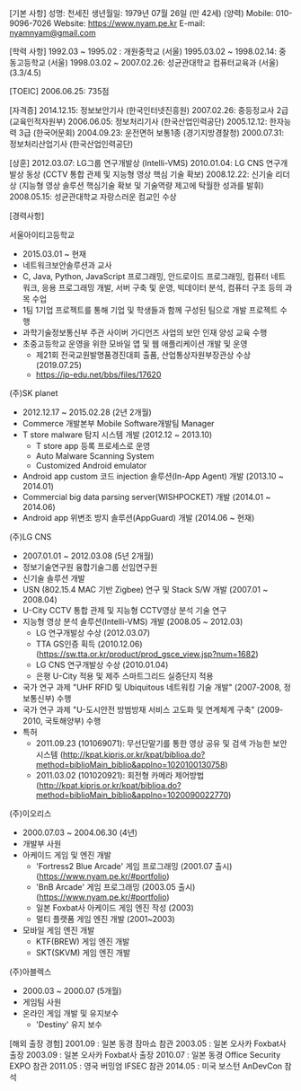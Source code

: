 [기본 사항]
성명: 천세진
생년월일: 1979년 07월 26일 (만 42세) (양력)
Mobile: 010-9096-7026
Website: https://www.nyam.pe.kr
E-mail: nyamnyam@gmail.com


[학력 사항]
1992.03 ~ 1995.02 : 개원중학교 (서울)
1995.03.02 ~ 1998.02.14: 중동고등학교 (서울)
1998.03.02 ~ 2007.02.26: 성균관대학교 컴퓨터교육과 (서울) (3.3/4.5)


[TOEIC]
2006.06.25: 735점


[자격증]
2014.12.15: 정보보안기사 (한국인터넷진흥원)
2007.02.26: 중등정교사 2급 (교육인적자원부)
2006.06.05: 정보처리기사 (한국산업인력공단)
2005.12.12: 한자능력 3급 (한국어문회)
2004.09.23: 운전면허 보통1종 (경기지방경찰청)
2000.07.31: 정보처리산업기사 (한국산업인력공단)


[상훈]
2012.03.07: LG그룹 연구개발상 (Intelli-VMS)
2010.01.04: LG CNS 연구개발상 동상 (CCTV 통합 관제 및 지능형 영상 핵심 기술 확보)
2008.12.22: 신기술 리더상 (지능형 영상 솔루션 핵심기술 확보 및 기술역량 제고에 탁월한 성과를 발휘)
2008.05.15: 성균관대학교 자랑스러운 컴교인 수상


[경력사항]

서울아이티고등학교
* 2015.03.01 ~ 현재
* 네트워크보안솔루션과 교사
* C, Java, Python, JavaScript 프로그래밍, 안드로이드 프로그래밍, 컴퓨터 네트워크, 응용 프로그래밍 개발, 서버 구축 및 운영, 빅데이터 분석, 컴퓨터 구조 등의 과목 수업
* 1팀 1기업 프로젝트를 통해 기업 및 학생들과 함께 구성된 팀으로 개발 프로젝트 수행
* 과학기술정보통신부 주관 사이버 가디언즈 사업의 보안 인재 양성 교육 수행
* 초중고등학교 운영을 위한 모바일 앱 및 웹 애플리케이션 개발 및 운영
  - 제21회 전국교원발명품경진대회 출품, 산업통상자원부장관상 수상 (2019.07.25)
  - https://ip-edu.net/bbs/files/17620

(주)SK planet
* 2012.12.17 ~ 2015.02.28 (2년 2개월)
* Commerce 개발본부 Mobile Software개발팀 Manager
* T store malware 탐지 시스템 개발 (2012.12 ~ 2013.10)
  - T store app 등록 프로세스로 운영
  - Auto Malware Scanning System
  - Customized Android emulator
* Android app custom 코드 injection 솔루션(In-App Agent) 개발 (2013.10 ~ 2014.01)
* Commercial big data parsing server(WISHPOCKET) 개발 (2014.01 ~ 2014.06)
* Android app 위변조 방지 솔루션(AppGuard) 개발 (2014.06 ~ 현재)

(주)LG CNS
* 2007.01.01 ~ 2012.03.08 (5년 2개월)
* 정보기술연구원 융합기술그룹 선임연구원
* 신기술 솔루션 개발
* USN (802.15.4 MAC 기반 Zigbee) 연구 및 Stack S/W 개발 (2007.01 ~ 2008.04)
* U-City CCTV 통합 관제 및 지능형 CCTV영상 분석 기술 연구
* 지능형 영상 분석 솔루션(Intelli-VMS) 개발 (2008.05 ~ 2012.03)
  - LG 연구개발상 수상 (2012.03.07)
  - TTA GS인증 획득 (2010.12.06) (https://sw.tta.or.kr/product/prod_gsce_view.jsp?num=1682)
  - LG CNS 연구개발상 수상 (2010.01.04)
  - 은평 U-City 적용 및 제주 스마트그리드 실증단지 적용
* 국가 연구 과제 "UHF RFID 및 Ubiquitous 네트워킹 기술 개발" (2007-2008, 정보통신부) 수행
* 국가 연구 과제 "U-도시안전 방범방재 서비스 고도화 및 연계체계 구축" (2009-2010, 국토해양부) 수행
* 특허
  - 2011.09.23 (101069071): 무선단말기를 통한 영상 공유 및 검색 가능한 보안시스템 (http://kpat.kipris.or.kr/kpat/biblioa.do?method=biblioMain_biblio&applno=1020100130758)
  - 2011.03.02 (101020921): 회전형 카메라 제어방법 (http://kpat.kipris.or.kr/kpat/biblioa.do?method=biblioMain_biblio&applno=1020090022770)

(주)이오리스
* 2000.07.03 ~ 2004.06.30 (4년)
* 개발부 사원
* 아케이드 게임 및 엔진 개발
  - 'Fortress2 Blue Arcade' 게임 프로그래밍 (2001.07 출시) (https://www.nyam.pe.kr/#portfolio)
  - 'BnB Arcade' 게임 프로그래밍 (2003.05 출시) (https://www.nyam.pe.kr/#portfolio)
  - 일본 Foxbat사 아케이드 게임 엔진 작성 (2003)
  - 멀티 플랫폼 게임 엔진 개발 (2001~2003)
* 모바일 게임 엔진 개발
  - KTF(BREW) 게임 엔진 개발
  - SKT(SKVM) 게임 엔진 개발

(주)아블렉스
* 2000.03 ~ 2000.07 (5개월)
* 게임팀 사원
* 온라인 게임 개발 및 유지보수
  - 'Destiny' 유지 보수


[해외 출장 경험]
2001.09 : 일본 동경 잠마쇼 참관
2003.05 : 일본 오사카 Foxbat사 출장
2003.09 : 일본 오사카 Foxbat사 출장
2010.07 : 일본 동경 Office Security EXPO 참관
2011.05 : 영국 버밍엄 IFSEC 참관
2014.05 : 미국 보스턴 AnDevCon 참석
